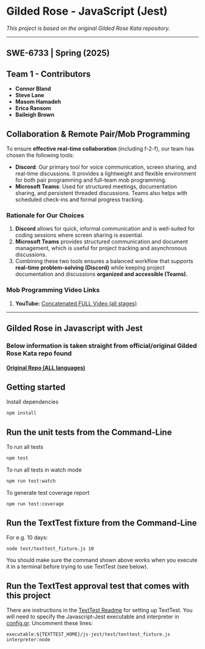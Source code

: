 # Gilded Rose - JavaScript (Jest)

*This project is based on the original Gilded Rose Kata repository.*

---
## SWE-6733 | Spring (2025)
## Team 1 - Contributors

- **Connor Bland**
- **Steve Lane**
- **Masom Hamadeh**
- **Erica Ransom**
- **Baileigh Brown**

## Collaboration & Remote Pair/Mob Programming

To ensure **effective real-time collaboration** (including f-2-f), our team has chosen the following tools:

- **Discord**: Our primary tool for voice communication, screen sharing, and real-time discussions. It provides a lightweight and flexible environment for both pair programming and full-team mob programming.
- **Microsoft Teams**: Used for structured meetings, documentation sharing, and persistent threaded discussions. Teams also helps with scheduled check-ins and formal progress tracking.

### **Rationale for Our Choices**
1. **Discord** allows for quick, informal communication and is well-suited for coding sessions where screen sharing is essential.
2. **Microsoft Teams** provides structured communication and document management, which is useful for project tracking and asynchronous discussions.
3. Combining these two tools ensures a balanced workflow that supports **real-time problem-solving (Discord)** while keeping project documentation and discussions **organized and accessible (Teams).**

### **Mob Programming Video Links**
1. **YouTube:** [Concatenated FULL Video (all stages)](https://www.youtube.com/watch?v=3HydsHvKVMc)
---
## Gilded Rose in Javascript with Jest
### Below information is taken straight from official/original Gilded Rose Kata repo found
#### [Original Repo (ALL languages)](https://github.com/emilybache/GildedRose-Refactoring-Kata)

## Getting started

Install dependencies

```sh
npm install
```

## Run the unit tests from the Command-Line

To run all tests

```sh
npm test
```

To run all tests in watch mode

```sh
npm run test:watch
```

To generate test coverage report

```sh
npm run test:coverage
```

## Run the TextTest fixture from the Command-Line

For e.g. 10 days:

```
node test/texttest_fixture.js 10
```

You should make sure the command shown above works when you execute it in a terminal before trying to use TextTest (see below).


## Run the TextTest approval test that comes with this project

There are instructions in the [TextTest Readme](../texttests/README.md) for setting up TextTest. You will need to specify the Javascript-Jest executable and interpreter in [config.gr](../texttests/config.gr). Uncomment these lines:

    executable:${TEXTTEST_HOME}/js-jest/test/texttest_fixture.js
    interpreter:node
